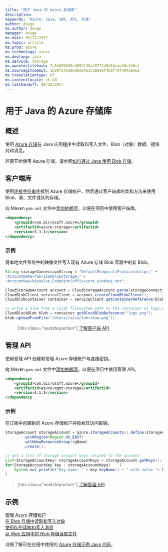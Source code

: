 ```yaml
---
title: "用于 Java 的 Azure 存储库"
description: 
keywords: "Azure, Java, SDK, API, 存储"
author: douge
ms.author: douge
manager: douge
ms.date: 05/17/2017
ms.topic: article
ms.prod: azure
ms.technology: azure
ms.devlang: java
ms.service: storage
ms.openlocfilehash: 7c8b6958d5e2892f35af8771d9d53eda28c430ef
ms.sourcegitcommit: 1500f341a96d9da461c288abf4baf79f494ae662
ms.translationtype: HT
ms.contentlocale: zh-CN
ms.lasthandoff: 08/28/2017
---
```

# <a name="azure-storage-libraries-for-java"></a>用于 Java 的 Azure 存储库

## <a name="overview"></a>概述

使用 [Azure 存储](/azure/storage/storage-introduction)在 Java 应用程序中读取和写入文件、Blob（对象）数据、键值对和消息。

若要开始使用 Azure 存储，请参阅[如何通过 Java 使用 Blob 存储](/azure/storage/storage-java-how-to-use-blob-storage)。

## <a name="client-library"></a>客户端库

使用[连接字符串](/azure/storage/storage-create-storage-account#manage-your-storage-account)连接到 Azure 存储帐户，然后通过客户端库的类和方法来使用 Blob、表、文件或队列存储。 

向 Maven `pom.xml` 文件中[添加依赖项](https://maven.apache.org/guides/getting-started/index.html#How_do_I_use_external_dependencies)，以便在项目中使用客户端库。   

```XML
<dependency>
    <groupId>com.microsoft.azure</groupId>
    <artifactId>azure-storage</artifactId>
    <version>5.3.1</version>
</dependency>
```   

### <a name="example"></a>示例

将本地文件系统中的映像文件写入现有 Azure 存储 Blob 容器中的新 Blob。


```java
String storageConnectionString = "DefaultEndpointsProtocol=https;" + 
"AccountName=fabrikamblobstorage;" + 
"AccountKey=keyvalue;EndpointSuffix=core.windows.net";

CloudStorageAccount account = CloudStorageAccount.parse(storageConnectionString);
CloudBlobClient serviceClient = account.createCloudBlobClient();
CloudBlobContainer container = serviceClient.getContainerReference(blobContainer);

// write a blob from a local filesystem path to the container as logo.png
CloudBlockBlob blob = container.getBlockBlobReference("logo.png");
blob.uploadFromFile("/Users/raisa/fabrikam.png");
```

> [!div class="nextstepaction"]
> [了解客户端 API](/java/api/overview/azure/storage/clientlibrary)

## <a name="management-api"></a>管理 API

使用管理 API 创建和管理 Azure 存储帐户与连接密钥。

向 Maven `pom.xml` 文件中[添加依赖项](https://maven.apache.org/guides/getting-started/index.html#How_do_I_use_external_dependencies)，以便在项目中使用管理 API。  

```XML
<dependency>
    <groupId>com.microsoft.azure</groupId>
    <artifactId>azure-mgmt-storage</artifactId>
    <version>1.1.2</version>
</dependency
```   

### <a name="example"></a>示例

在订阅中创建新的 Azure 存储帐户并检索其访问密钥。

```java
StorageAccount storageAccount = azure.storageAccounts().define(storageAccountName)
        .withRegion(Region.US_EAST)
        .withNewResourceGroup(rgName)
        .create();

// get a list of storage account keys related to the account
List<StorageAccountKey> storageAccountKeys = storageAccount.getKeys();
for(StorageAccountKey key : storageAccountKeys)    {
    System.out.println("Key name: " + key.keyName() + " with value "+ key.value());
}
```

> [!div class="nextstepaction"]
> [了解管理 API](/java/api/overview/azure/storage/managementapi)


## <a name="samples"></a>示例

[管理 Azure 存储帐户](../docs-ref-conceptual/java-sdk-manage-storage-accounts.md)    
[在 Blob 存储中读取和写入对象](https://github.com/Azure-Samples/storage-blob-java-getting-started)   
[使用队列读取和写入消息](https://github.com/Azure-Samples/storage-queue-java-getting-started)   
[从 Web 应用中的 Blob 存储读取文件](https://github.com/Azure-Samples/app-service-java-manage-storage-connections-for-web-apps-on-linux)

详细了解可在应用中使用的 [Azure 存储示例 Java 代码](https://azure.microsoft.com/resources/samples/?platform=java&term=storage)。